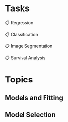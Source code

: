 # Tasks
📋 Regression

📋 Classification

📋 Image Segmentation

📋 Survival Analysis

# Topics 
## Models and Fitting



## Model Selection
